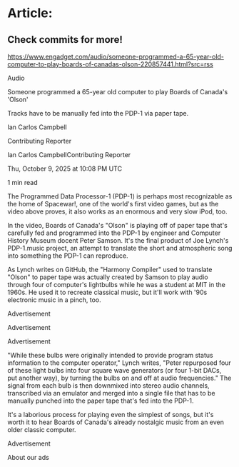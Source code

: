 # Article:

## Check commits for more!
https://www.engadget.com/audio/someone-programmed-a-65-year-old-computer-to-play-boards-of-canadas-olson-220857441.html?src=rss

Audio

Someone programmed a 65-year old computer to play Boards of Canada's 'Olson'

Tracks have to be manually fed into the PDP-1 via paper tape.

Ian Carlos Campbell

Contributing Reporter

Ian Carlos CampbellContributing Reporter

Thu, October 9, 2025 at 10:08 PM UTC

1 min read

The Programmed Data Processor-1 (PDP-1) is perhaps most recognizable as the home of Spacewar!, one of the world's first video games, but as the video above proves, it also works as an enormous and very slow iPod, too.

In the video, Boards of Canada's "Olson" is playing off of paper tape that's carefully fed and programmed into the PDP-1 by engineer and Computer History Museum docent Peter Samson. It's the final product of Joe Lynch's PDP-1.music project, an attempt to translate the short and atmospheric song into something the PDP-1 can reproduce.

As Lynch writes on GitHub, the "Harmony Compiler" used to translate "Olson" to paper tape was actually created by Samson to play audio through four of computer's lightbulbs while he was a student at MIT in the 1960s. He used it to recreate classical music, but it'll work with '90s electronic music in a pinch, too.

Advertisement

Advertisement

Advertisement

"While these bulbs were originally intended to provide program status information to the computer operator," Lynch writes, "Peter repurposed four of these light bulbs into four square wave generators (or four 1-bit DACs, put another way), by turning the bulbs on and off at audio frequencies." The signal from each bulb is then downmixed into stereo audio channels, transcribed via an emulator and merged into a single file that has to be manually punched into the paper tape that's fed into the PDP-1.

It's a laborious process for playing even the simplest of songs, but it's worth it to hear Boards of Canada's already nostalgic music from an even older classic computer.

Advertisement

About our ads